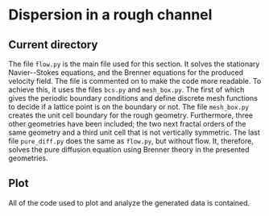 
# Dispersion in a rough channel


## Current directory

The file ```flow.py``` is the main file used for this section. It solves the stationary Navier--Stokes equations, and the Brenner equations for the produced velocity field. The file is commented on to make the code more readable.
To achieve this, it uses the files ```bcs.py``` and ```mesh_box.py```. The first of which gives the periodic boundary conditions and define discrete mesh functions to decide if a lattice point is on the boundary or not.
The file ```mesh_box.py``` creates the unit cell boundary for the rough geometry. Furthermore, three other geometries have been included; the two next fractal orders of the same geometry and a third unit cell that is not vertically symmetric.
The last file ```pure_diff.py``` does the same as ```flow.py```, but without flow. It, therefore, solves the pure diffusion equation using Brenner theory in the presented geometries.

## Plot
All of the code used to plot and analyze the generated data is contained. 
